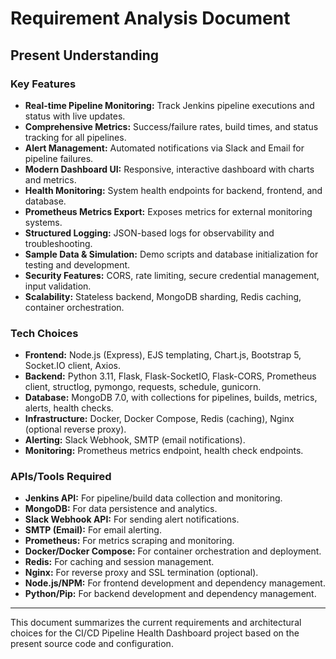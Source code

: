 # Requirement Analysis Document

## Present Understanding

### Key Features
- **Real-time Pipeline Monitoring:** Track Jenkins pipeline executions and status with live updates.
- **Comprehensive Metrics:** Success/failure rates, build times, and status tracking for all pipelines.
- **Alert Management:** Automated notifications via Slack and Email for pipeline failures.
- **Modern Dashboard UI:** Responsive, interactive dashboard with charts and metrics.
- **Health Monitoring:** System health endpoints for backend, frontend, and database.
- **Prometheus Metrics Export:** Exposes metrics for external monitoring systems.
- **Structured Logging:** JSON-based logs for observability and troubleshooting.
- **Sample Data & Simulation:** Demo scripts and database initialization for testing and development.
- **Security Features:** CORS, rate limiting, secure credential management, input validation.
- **Scalability:** Stateless backend, MongoDB sharding, Redis caching, container orchestration.

### Tech Choices
- **Frontend:** Node.js (Express), EJS templating, Chart.js, Bootstrap 5, Socket.IO client, Axios.
- **Backend:** Python 3.11, Flask, Flask-SocketIO, Flask-CORS, Prometheus client, structlog, pymongo, requests, schedule, gunicorn.
- **Database:** MongoDB 7.0, with collections for pipelines, builds, metrics, alerts, health checks.
- **Infrastructure:** Docker, Docker Compose, Redis (caching), Nginx (optional reverse proxy).
- **Alerting:** Slack Webhook, SMTP (email notifications).
- **Monitoring:** Prometheus metrics endpoint, health check endpoints.

### APIs/Tools Required
- **Jenkins API:** For pipeline/build data collection and monitoring.
- **MongoDB:** For data persistence and analytics.
- **Slack Webhook API:** For sending alert notifications.
- **SMTP (Email):** For email alerting.
- **Prometheus:** For metrics scraping and monitoring.
- **Docker/Docker Compose:** For container orchestration and deployment.
- **Redis:** For caching and session management.
- **Nginx:** For reverse proxy and SSL termination (optional).
- **Node.js/NPM:** For frontend development and dependency management.
- **Python/Pip:** For backend development and dependency management.

---

This document summarizes the current requirements and architectural choices for the CI/CD Pipeline Health Dashboard project based on the present source code and configuration.
